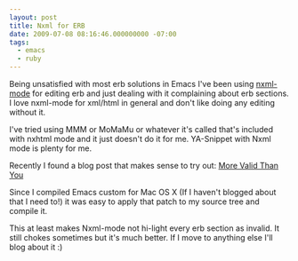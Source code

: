 ```yaml
---
layout: post
title: Nxml for ERB
date: 2009-07-08 08:16:46.000000000 -07:00
tags:
  - emacs
  - ruby
---
```

Being unsatisfied with most erb solutions in Emacs I've been using <a href="http://www.thaiopensource.com/nxml-mode/">nxml-mode</a> for editing erb and just dealing with it complaining about erb sections. I love nxml-mode for xml/html in general and don't like doing any editing without it.

I've tried using MMM or MoMaMu or whatever it's called that's included with nxhtml mode and it just doesn't do it for me. YA-Snippet with Nxml mode is plenty for me.

Recently I found a blog post that makes sense to try out: <a href="http://platypope.org/blog/2006/9/1/more-valid-than-you">More Valid Than You</a>

Since I compiled Emacs custom for Mac OS X (If I haven't blogged about that I need to!) it was easy to apply that patch to my source tree and compile it.

This at least makes Nxml-mode not hi-light every erb section as invalid. It still chokes sometimes but it's much better. If I move to anything else I'll blog about it :)
